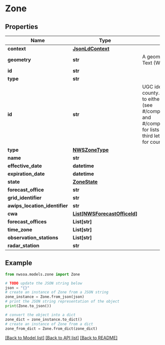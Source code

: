 # Zone


## Properties

Name | Type | Description | Notes
------------ | ------------- | ------------- | -------------
**context** | [**JsonLdContext**](JsonLdContext.md) |  | [optional] 
**geometry** | **str** | A geometry represented in Well-Known Text (WKT) format. | [optional] 
**id** | **str** |  | [optional] 
**type** | **str** |  | [optional] 
**id** | **str** | UGC identifier for a NWS forecast zone or county. The first two letters will correspond to either a state code or marine area code (see #/components/schemas/StateTerritoryCode and #/components/schemas/MarineAreaCode for lists of valid letter combinations). The third letter will be Z for public/fire zone or C for county.  | [optional] 
**type** | [**NWSZoneType**](NWSZoneType.md) |  | [optional] 
**name** | **str** |  | [optional] 
**effective_date** | **datetime** |  | [optional] 
**expiration_date** | **datetime** |  | [optional] 
**state** | [**ZoneState**](ZoneState.md) |  | [optional] 
**forecast_office** | **str** |  | [optional] 
**grid_identifier** | **str** |  | [optional] 
**awips_location_identifier** | **str** |  | [optional] 
**cwa** | [**List[NWSForecastOfficeId]**](NWSForecastOfficeId.md) |  | [optional] 
**forecast_offices** | **List[str]** |  | [optional] 
**time_zone** | **List[str]** |  | [optional] 
**observation_stations** | **List[str]** |  | [optional] 
**radar_station** | **str** |  | [optional] 

## Example

```python
from nwsoa.models.zone import Zone

# TODO update the JSON string below
json = "{}"
# create an instance of Zone from a JSON string
zone_instance = Zone.from_json(json)
# print the JSON string representation of the object
print(Zone.to_json())

# convert the object into a dict
zone_dict = zone_instance.to_dict()
# create an instance of Zone from a dict
zone_from_dict = Zone.from_dict(zone_dict)
```
[[Back to Model list]](../README.md#documentation-for-models) [[Back to API list]](../README.md#documentation-for-api-endpoints) [[Back to README]](../README.md)


